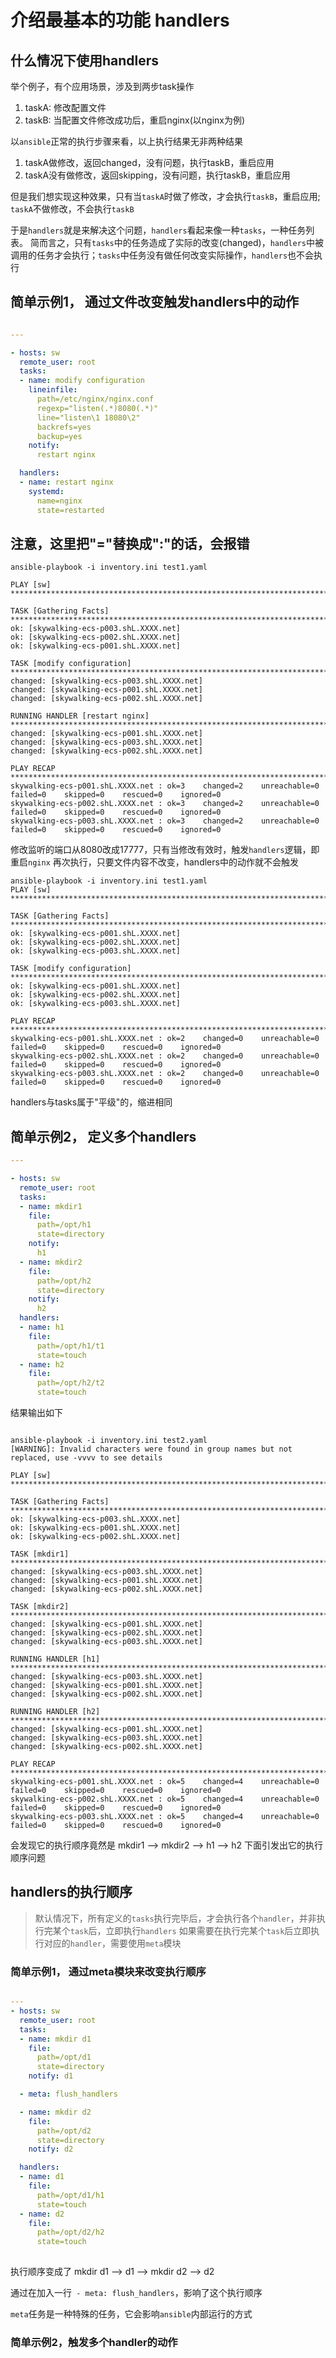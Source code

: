 # 介绍最基本的功能 handlers

## 什么情况下使用handlers

举个例子，有个应用场景，涉及到两步task操作
1. taskA: 修改配置文件
2. taskB: 当配置文件修改成功后，重启nginx(以nginx为例)
   
以`ansible`正常的执行步骤来看，以上执行结果无非两种结果
1. taskA做修改，返回changed，没有问题，执行taskB，重启应用
2. taskA没有做修改，返回skipping，没有问题，执行taskB，重启应用

但是我们想实现这种效果，只有当`taskA`时做了修改，才会执行`taskB`，重启应用; `taskA`不做修改，不会执行`taskB`

于是`handlers`就是来解决这个问题，`handlers`看起来像一种`tasks`，一种任务列表。
简而言之，只有`tasks`中的任务造成了实际的改变(changed)，`handlers`中被调用的任务才会执行；`tasks`中任务没有做任何改变实际操作，`handlers`也不会执行

## 简单示例1， 通过文件改变触发handlers中的动作


```yaml

---

- hosts: sw
  remote_user: root
  tasks:
  - name: modify configuration
    lineinfile:
      path=/etc/nginx/nginx.conf
      regexp="listen(.*)8080(.*)"
      line="listen\1 18080\2"
      backrefs=yes
      backup=yes
    notify:
      restart nginx

  handlers:
  - name: restart nginx
    systemd:
      name=nginx
      state=restarted

```
**注意，这里把"="替换成":"的话，会报错**
---

```shell
ansible-playbook -i inventory.ini test1.yaml

PLAY [sw] *************************************************************************************************************************************************************

TASK [Gathering Facts] ************************************************************************************************************************************************
ok: [skywalking-ecs-p003.shL.XXXX.net]
ok: [skywalking-ecs-p002.shL.XXXX.net]
ok: [skywalking-ecs-p001.shL.XXXX.net]

TASK [modify configuration] *******************************************************************************************************************************************
changed: [skywalking-ecs-p003.shL.XXXX.net]
changed: [skywalking-ecs-p001.shL.XXXX.net]
changed: [skywalking-ecs-p002.shL.XXXX.net]

RUNNING HANDLER [restart nginx] ***************************************************************************************************************************************
changed: [skywalking-ecs-p001.shL.XXXX.net]
changed: [skywalking-ecs-p003.shL.XXXX.net]
changed: [skywalking-ecs-p002.shL.XXXX.net]

PLAY RECAP ************************************************************************************************************************************************************
skywalking-ecs-p001.shL.XXXX.net : ok=3    changed=2    unreachable=0    failed=0    skipped=0    rescued=0    ignored=0
skywalking-ecs-p002.shL.XXXX.net : ok=3    changed=2    unreachable=0    failed=0    skipped=0    rescued=0    ignored=0
skywalking-ecs-p003.shL.XXXX.net : ok=3    changed=2    unreachable=0    failed=0    skipped=0    rescued=0    ignored=0
```

修改监听的端口从8080改成17777，只有当修改有效时，触发`handlers`逻辑，即重启`nginx`
再次执行，只要文件内容不改变，handlers中的动作就不会触发

```shell
ansible-playbook -i inventory.ini test1.yaml
PLAY [sw] *************************************************************************************************************************************************************

TASK [Gathering Facts] ************************************************************************************************************************************************
ok: [skywalking-ecs-p001.shL.XXXX.net]
ok: [skywalking-ecs-p002.shL.XXXX.net]
ok: [skywalking-ecs-p003.shL.XXXX.net]

TASK [modify configuration] *******************************************************************************************************************************************
ok: [skywalking-ecs-p001.shL.XXXX.net]
ok: [skywalking-ecs-p002.shL.XXXX.net]
ok: [skywalking-ecs-p003.shL.XXXX.net]

PLAY RECAP ************************************************************************************************************************************************************
skywalking-ecs-p001.shL.XXXX.net : ok=2    changed=0    unreachable=0    failed=0    skipped=0    rescued=0    ignored=0
skywalking-ecs-p002.shL.XXXX.net : ok=2    changed=0    unreachable=0    failed=0    skipped=0    rescued=0    ignored=0
skywalking-ecs-p003.shL.XXXX.net : ok=2    changed=0    unreachable=0    failed=0    skipped=0    rescued=0    ignored=0
```

handlers与tasks属于"平级"的，缩进相同


## 简单示例2， 定义多个handlers

```yaml
---

- hosts: sw
  remote_user: root
  tasks:
  - name: mkdir1
    file:
      path=/opt/h1
      state=directory
    notify:
      h1
  - name: mkdir2
    file:
      path=/opt/h2
      state=directory
    notify:
      h2
  handlers:
  - name: h1
    file:
      path=/opt/h1/t1
      state=touch
  - name: h2
    file:
      path=/opt/h2/t2
      state=touch

```

结果输出如下

```shell

ansible-playbook -i inventory.ini test2.yaml
[WARNING]: Invalid characters were found in group names but not replaced, use -vvvv to see details

PLAY [sw] *************************************************************************************************************************************************************

TASK [Gathering Facts] ************************************************************************************************************************************************
ok: [skywalking-ecs-p003.shL.XXXX.net]
ok: [skywalking-ecs-p001.shL.XXXX.net]
ok: [skywalking-ecs-p002.shL.XXXX.net]

TASK [mkdir1] *********************************************************************************************************************************************************
changed: [skywalking-ecs-p003.shL.XXXX.net]
changed: [skywalking-ecs-p001.shL.XXXX.net]
changed: [skywalking-ecs-p002.shL.XXXX.net]

TASK [mkdir2] *********************************************************************************************************************************************************
changed: [skywalking-ecs-p001.shL.XXXX.net]
changed: [skywalking-ecs-p002.shL.XXXX.net]
changed: [skywalking-ecs-p003.shL.XXXX.net]

RUNNING HANDLER [h1] **************************************************************************************************************************************************
changed: [skywalking-ecs-p003.shL.XXXX.net]
changed: [skywalking-ecs-p001.shL.XXXX.net]
changed: [skywalking-ecs-p002.shL.XXXX.net]

RUNNING HANDLER [h2] **************************************************************************************************************************************************
changed: [skywalking-ecs-p001.shL.XXXX.net]
changed: [skywalking-ecs-p003.shL.XXXX.net]
changed: [skywalking-ecs-p002.shL.XXXX.net]

PLAY RECAP ************************************************************************************************************************************************************
skywalking-ecs-p001.shL.XXXX.net : ok=5    changed=4    unreachable=0    failed=0    skipped=0    rescued=0    ignored=0
skywalking-ecs-p002.shL.XXXX.net : ok=5    changed=4    unreachable=0    failed=0    skipped=0    rescued=0    ignored=0
skywalking-ecs-p003.shL.XXXX.net : ok=5    changed=4    unreachable=0    failed=0    skipped=0    rescued=0    ignored=0
```

会发现它的执行顺序竟然是 mkdir1 --> mkdir2 --> h1 --> h2
下面引发出它的执行顺序问题

## handlers的执行顺序

> 默认情况下，所有定义的`tasks`执行完毕后，才会执行各个`handler`，并非执行完某个`task`后，立即执行`handlers`
> 如果需要在执行完某个`task`后立即执行对应的`handler`，需要使用`meta`模块


### 简单示例1， 通过meta模块来改变执行顺序

```yaml

---
- hosts: sw
  remote_user: root
  tasks:
  - name: mkdir d1
    file:
      path=/opt/d1
      state=directory
    notify: d1

  - meta: flush_handlers

  - name: mkdir d2
    file:
      path=/opt/d2
      state=directory
    notify: d2

  handlers:
  - name: d1
    file:
      path=/opt/d1/h1
      state=touch
  - name: d2
    file:
      path=/opt/d2/h2
      state=touch
      
```

执行顺序变成了 mkdir d1 --> d1 --> mkdir d2 --> d2

通过在加入一行` - meta: flush_handlers`，影响了这个执行顺序

`meta`任务是一种特殊的任务，它会影响`ansible`内部运行的方式


### 简单示例2，触发多个handler的动作



